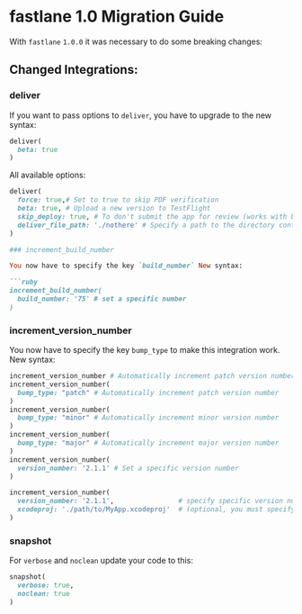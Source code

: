fastlane 1.0 Migration Guide
============================


With `fastlane` `1.0.0` it was necessary to do some breaking changes:

## Changed Integrations:

### deliver

If you want to pass options to `deliver`, you have to upgrade to the new syntax:

```ruby
deliver(
  beta: true
)
```

All available options:
```ruby
deliver(
  force: true,# Set to true to skip PDF verification
  beta: true, # Upload a new version to TestFlight
  skip_deploy: true, # To don't submit the app for review (works with both App Store and beta builds)
  deliver_file_path: './nothere' # Specify a path to the directory containing the Deliverfile
)

### increment_build_number

You now have to specify the key `build_number` New syntax:

```ruby
increment_build_number(
  build_number: '75' # set a specific number
)


```

### increment_version_number

You now have to specify the key `bump_type` to make this integration work. New syntax:

```ruby
increment_version_number # Automatically increment patch version number.
increment_version_number(
  bump_type: "patch" # Automatically increment patch version number
)
increment_version_number(
  bump_type: "minor" # Automatically increment minor version number
)
increment_version_number(
  bump_type: "major" # Automatically increment major version number
)
increment_version_number(
  version_number: '2.1.1' # Set a specific version number
)

increment_version_number(
  version_number: '2.1.1',                # specify specific version number (optional, omitting it increments patch version number)
  xcodeproj: './path/to/MyApp.xcodeproj'  # (optional, you must specify the path to your main Xcode project if it is not in the project root directory)
)
```


### snapshot

For `verbose` and `noclean` update your code to this:

```ruby
snapshot(
  verbose: true, 
  noclean: true
)
```